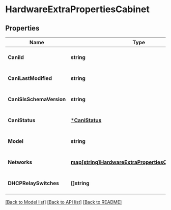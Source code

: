 # HardwareExtraPropertiesCabinet

## Properties
Name | Type | Description | Notes
------------ | ------------- | ------------- | -------------
**CaniId** | **string** |  | [optional] [default to null]
**CaniLastModified** | **string** |  | [optional] [default to null]
**CaniSlsSchemaVersion** | **string** |  | [optional] [default to null]
**CaniStatus** | [***CaniStatus**](CANIStatus.md) |  | [optional] [default to null]
**Model** | **string** |  | [optional] [default to null]
**Networks** | [**map[string]HardwareExtraPropertiesCabinetNetworks**](hardware_extra_properties_cabinet_networks.md) |  | [optional] [default to null]
**DHCPRelaySwitches** | **[]string** |  | [optional] [default to null]

[[Back to Model list]](../README.md#documentation-for-models) [[Back to API list]](../README.md#documentation-for-api-endpoints) [[Back to README]](../README.md)

